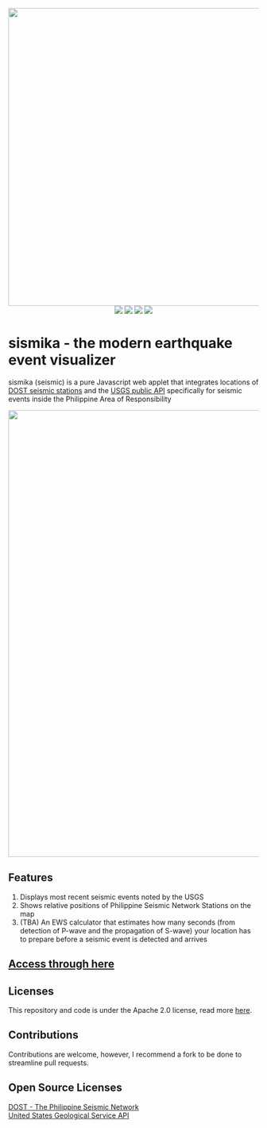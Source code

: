 <p align='center'>
<img width="600" src='https://i.imgur.com/s6Yv7LM.png'> <br>
  <img src='https://img.shields.io/badge/HTML5-E34F26?style=for-the-badge&logo=html5&logoColor=white'>
  <img src='https://img.shields.io/badge/CSS3-1572B6?style=for-the-badge&logo=css3&logoColor=white'>
  <img src='https://img.shields.io/badge/JavaScript-F7DF1E?style=for-the-badge&logo=javascript&logoColor=black'>
  <a href='https://sporadictoast.github.io/sismika/'><img src='https://img.shields.io/website-up-down-green-red/http/shields.io.svg'></a>
 </p>
<h1> sismika - the modern earthquake event visualizer </h1>
<p> sismika (seismic) is a pure Javascript web applet that integrates locations of <a href='https://www.phivolcs.dost.gov.ph/vault/html/Seismicity%20Maps/2020/Philippines-Seismic-Network-2020-(December)_.jpg'>DOST seismic stations</a> and the <a href='https://earthquake.usgs.gov/fdsnws/event/1/'>USGS public API</a> specifically for seismic events inside the Philippine Area of Responsibility </p>

<p align='center'>
<img width='900' src='https://i.imgur.com/aFKKFI1.png'>
</p>
<h2>Features</h2>
<ol>
	<li>Displays most recent seismic events noted by the USGS</li>
	<li>Shows relative positions of Philippine Seismic Network Stations on the map</li>
	<li>(TBA) An EWS calculator that estimates how many seconds (from detection of P-wave and the propagation of S-wave) your location has to prepare before a seismic event is detected and arrives</li>
	</ol>
	<h2><a href='https://sporadictoast.github.io/sismika/'>Access through here</a></h2>
 <h2>Licenses</h2>
	This repository and code is under the Apache 2.0 license, read more <a href='https://github.com/SporadicToast/sismika/blob/main/LICENSE'>here</a>.
	<h2>Contributions</h2>
	Contributions are welcome, however, I recommend a fork to be done to streamline pull requests.
	<h2>Open Source Licenses</h2>
	<a href='https://www.phivolcs.dost.gov.ph/index.php/earthquake/earthquake-monitoring'>DOST - The Philippine Seismic Network</a><br>
	<a href='https://earthquake.usgs.gov/fdsnws/event/1/'>United States Geological Service API</a>
